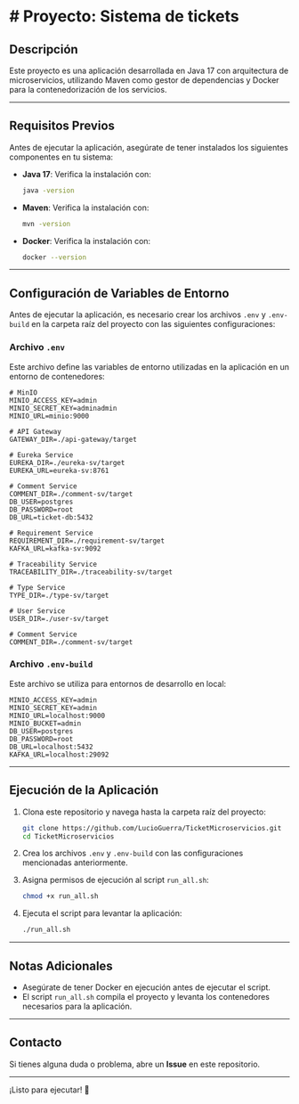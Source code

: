 # # Proyecto: Sistema de tickets

## Descripción

Este proyecto es una aplicación desarrollada en Java 17 con arquitectura de microservicios, utilizando Maven como gestor de dependencias y Docker para la contenedorización de los servicios.

---

## Requisitos Previos

Antes de ejecutar la aplicación, asegúrate de tener instalados los siguientes componentes en tu sistema:

- **Java 17**: Verifica la instalación con:

  ```bash
  java -version
  ```

- **Maven**: Verifica la instalación con:

  ```bash
  mvn -version
  ```

- **Docker**: Verifica la instalación con:

  ```bash
  docker --version
  ```

---

## Configuración de Variables de Entorno

Antes de ejecutar la aplicación, es necesario crear los archivos `.env` y `.env-build` en la carpeta raíz del proyecto con las siguientes configuraciones:

### Archivo `.env`

Este archivo define las variables de entorno utilizadas en la aplicación en un entorno de contenedores:

```env
# MinIO
MINIO_ACCESS_KEY=admin
MINIO_SECRET_KEY=adminadmin
MINIO_URL=minio:9000

# API Gateway
GATEWAY_DIR=./api-gateway/target

# Eureka Service
EUREKA_DIR=./eureka-sv/target
EUREKA_URL=eureka-sv:8761

# Comment Service
COMMENT_DIR=./comment-sv/target
DB_USER=postgres
DB_PASSWORD=root
DB_URL=ticket-db:5432

# Requirement Service
REQUIREMENT_DIR=./requirement-sv/target
KAFKA_URL=kafka-sv:9092

# Traceability Service
TRACEABILITY_DIR=./traceability-sv/target

# Type Service
TYPE_DIR=./type-sv/target

# User Service
USER_DIR=./user-sv/target

# Comment Service
COMMENT_DIR=./comment-sv/target
```

### Archivo `.env-build`

Este archivo se utiliza para entornos de desarrollo en local:

```env
MINIO_ACCESS_KEY=admin
MINIO_SECRET_KEY=admin
MINIO_URL=localhost:9000
MINIO_BUCKET=admin
DB_USER=postgres
DB_PASSWORD=root
DB_URL=localhost:5432
KAFKA_URL=localhost:29092
```

---

## Ejecución de la Aplicación

1. Clona este repositorio y navega hasta la carpeta raíz del proyecto:

   ```bash
   git clone https://github.com/LucioGuerra/TicketMicroservicios.git
   cd TicketMicroservicios
   ```

2. Crea los archivos `.env` y `.env-build` con las configuraciones mencionadas anteriormente.

3. Asigna permisos de ejecución al script `run_all.sh`:

   ```bash
   chmod +x run_all.sh
   ```

4. Ejecuta el script para levantar la aplicación:

   ```bash
   ./run_all.sh
   ```

---

## Notas Adicionales

- Asegúrate de tener Docker en ejecución antes de ejecutar el script.
- El script `run_all.sh` compila el proyecto y levanta los contenedores necesarios para la aplicación.

---

## Contacto

Si tienes alguna duda o problema, abre un **Issue** en este repositorio.

---

¡Listo para ejecutar! 🚀

